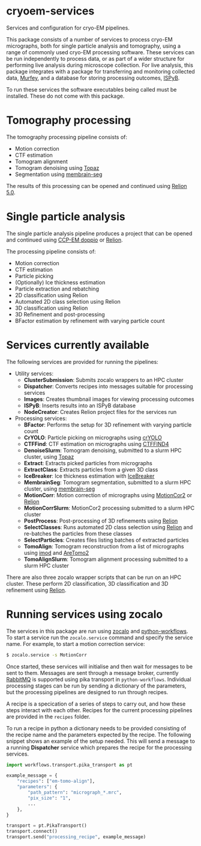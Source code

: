 # cryoem-services
Services and configuration for cryo-EM pipelines.

This package consists of a number of services to process cryo-EM micrographs,
both for single particle analysis and tomography,
using a range of commonly used cryo-EM processing software.
These services can be run independently to process data,
or as part of a wider structure for performing live analysis during microscope collection.
For live analysis, this package integrates with a package
for transferring and monitoring collected data,
[Murfey](https://github.com/DiamondLightSource/python-murfey),
and a database for storing processing outcomes,
[ISPyB](https://github.com/DiamondLightSource/ispyb-database).

To run these services the software executables being called must be installed.
These do not come with this package.


# Tomography processing

The tomography processing pipeline consists of:
- Motion correction
- CTF estimation
- Tomogram alignment
- Tomogram denoising using [Topaz](http://topaz-em.readthedocs.io)
- Segmentation using [membrain-seg](https://github.com/teamtomo/membrain-seg)

The results of this processing can be opened and continued using
[Relion 5.0](https://relion.readthedocs.io).

# Single particle analysis

The single particle analysis pipeline produces a project
that can be opened and continued using
[CCP-EM doppio](https://www.ccpem.ac.uk/docs/doppio/user_guide.html)
or [Relion](https://relion.readthedocs.io).

The processing pipeline consists of:
- Motion correction
- CTF estimation
- Particle picking
- (Optionally) Ice thickness estimation 
- Particle extraction and rebatching
- 2D classification using Relion
- Automated 2D class selection using Relion
- 3D classification using Relion
- 3D Refinement and post-processing
- BFactor estimation by refinement with varying particle count


# Services currently available

The following services are provided for running the pipelines:
- Utility services:
    - **ClusterSubmission**: Submits zocalo wrappers to an HPC cluster
    - **Dispatcher**: Converts recipes into messages suitable for processing services
    - **Images**: Creates thumbnail images for viewing processing outcomes
    - **ISPyB**: Inserts results into an ISPyB database
    - **NodeCreator**: Creates Relion project files for the services run
- Processing services:
    - **BFactor**: Performs the setup for 3D refinement with varying particle count
    - **CrYOLO**: Particle picking on micrographs using 
[crYOLO](https://cryolo.readthedocs.io)
    - **CTFFind**: CTF estimation on micrographs using 
[CTFFIND4](https://grigoriefflab.umassmed.edu/ctffind4)
    - **DenoiseSlurm**: Tomogram denoising, submitted to a slurm HPC cluster, using
[Topaz](http://topaz-em.readthedocs.io)
    - **Extract**: Extracts picked particles from micrographs
    - **ExtractClass**: Extracts particles from a given 3D class
    - **IceBreaker**: Ice thickness estimation with 
[IceBreaker](https://github.com/DiamondLightSource/python-icebreaker)
    - **MembrainSeg**: Tomogram segmentation, submitted to a slurm HPC cluster, using 
[membrain-seg](https://github.com/teamtomo/membrain-seg)
    - **MotionCorr**: Motion correction of micrographs using 
[MotionCor2](http://emcore.ucsf.edu/ucsf-software) 
or [Relion](https://relion.readthedocs.io)
    - **MotionCorrSlurm**: MotionCor2 processing submitted to a slurm HPC cluster
    - **PostProcess**: Post-processing of 3D refinements using 
[Relion](https://relion.readthedocs.io)
    - **SelectClasses**: Runs automated 2D class selection using 
[Relion](https://relion.readthedocs.io) and re-batches the particles from these classes
    - **SelectParticles**: Creates files listing batches of extracted particles
    - **TomoAlign**: Tomogram reconstruction from a list of micrographs using 
[imod](https://bio3d.colorado.edu/imod) 
and [AreTomo2](https://github.com/czimaginginstitute/AreTomo2)
    - **TomoAlignSlurm**: Tomogram alignment processing submitted to a slurm HPC cluster

There are also three zocalo wrapper scripts that can be run on an HPC cluster.
These perform 2D classification, 3D classification and 3D refinement 
using [Relion](https://relion.readthedocs.io).


# Running services using zocalo
The services in this package are run using
[zocalo](https://github.com/DiamondLightSource/python-zocalo)
and [python-workflows](https://github.com/DiamondLightSource/python-workflows).
To start a service run the `zocalo.service` command and specify the service name.
For example, to start a motion correction service:

```bash
$ zocalo.service -s MotionCorr
```

Once started, these services will initialise and then wait for messages to be sent to them.
Messages are sent through a message broker,
currently [RabbitMQ](http://www.rabbitmq.com) is supported using pika transport in `python-workflows`.
Individual processing stages can be run by sending a dictionary of the parameters,
but the processing pipelines are designed to run through recipes.

A recipe is a specication of a series of steps to carry out,
and how these steps interact with each other.
Recipes for the current processing pipelines are provided in the `recipes` folder.

To run a recipe in python a dictionary needs to be provided consisting of
the recipe name and the parameters expected by the recipe.
The following snippet shows an example of the setup needed.
This will send a message to a running **Dispatcher** service which
prepares the recipe for the processing services.

```python
import workflows.transport.pika_transport as pt

example_message = {
    "recipes": ["em-tomo-align"],
    "parameters": {
        "path_pattern": "micrograph_*.mrc",
        "pix_size": "1",
        ...
    },
}

transport = pt.PikaTransport()
transport.connect()
transport.send("processing_recipe", example_message)
```

